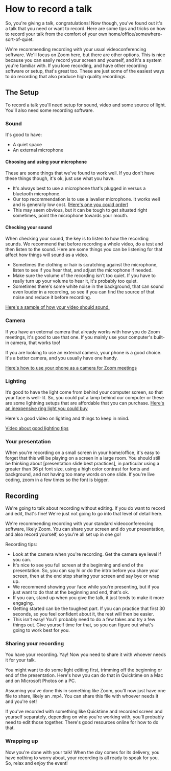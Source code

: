 # How to record a talk

So, you're giving a talk, congratulations! Now though, you've found out it's a talk that you need or want to record. Here are some tips and tricks on how to record your talk from the comfort of your own home/office/somewhere-sort-of-quiet.

We're recommending recording with your usual videoconferencing software. We'll focus on Zoom here, but there are other options. This is nice because you can easily record your screen and yourself, and it's a system you're familiar with. If you love recording, and have other recording software or setup, that's great too. These are just some of the easiest ways to do recording that also produce high quality recordings. 

## The Setup

To record a talk you'll need setup for sound, video and some source of light. You'll also need some recording software. 

### Sound

It's good to have:
* A quiet space
* An external microphone

#### Choosing and using your microphone

These are some things that we've found to work well. If you don't have these things though, it's ok, just use what you have. 

* It's always best to use a microphone that's plugged in versus a bluetooth microphone.
* Our top recommendation is to use a lavalier microphone. It works well and is generally low cost. ([Here's one you could order](https://www.amazon.com/dp/B07FQNBKDK))
* This may seem obvious, but it can be tough to get situated right sometimes, point the microphone towards your mouth. 

#### Checking your sound

When checking your sound, the key is to listen to how the recording sounds. We recommend that before recording a whole video, do a test and then listen to the sound. 
Here are some things you can be listening for that affect how things will sound as a video.

* Sometimes the clothing or hair is scratching against the microphone, listen to see if you hear that, and adjust the microphone if needed.
* Make sure the volume of the recording isn't too quiet. If you have to really turn up your volume to hear it, it's probably too quiet. 
* Sometimes there's some white noise in the background, that can sound even louder in a recording, so see if you can find the source of that noise and reduce it before recording. 

[Here's a sample of how your video should sound.](https://youtu.be/qwkokAQ8rYk)

### Camera

If you have an external camera that already works with how you do Zoom meetings, it's good to use that one. If you mainly use your computer's built-in camera, that works too!

If you are looking to use an external camera, your phone is a good choice. It's a better camera, and you usually have one handy.

[Here's how to use your phone as a camera for Zoom meetings](https://ats.udel.edu/conferencing/zoom/cameraphone/)

### Lighting

It’s good to have the light come from behind your computer screen, so that your face is well-lit. So, you could put a lamp behind our computer or these are some lightning setups that are affordable that you can purchase. [Here's an inexpensive ring light you could buy](https://www.amazon.com/dp/B08DD36M29)

Here's a good video on lighting and things to keep in mind. 

[Video about good lighting tips](https://www.youtube.com/watch?v=XSif3dWCX8g&t=319s)

### Your presentation

When you're recording on a small screen in your home/office, it's easy to forget that this will be playing on a screen in a large room. You should still be thinking about [presentation slide best practices], in particular using a greater than 36 pt font size, using a high color contrast for fonts and background, and not having too many words on one slide. If you're live coding, zoom in a few times so the font is bigger. 


## Recording

We're going to talk about recording without editing. If you do want to record and edit, that's fine! We're just not going to go into that level of detail here. 

We're recommending recording with your standard videoconferencing software, likely Zoom. You can share your screen and do your presentation, and also record yourself, so you're all set up in one go!

Recording tips:
* Look at the camera when you're recording. Get the camera eye level if you can. 
* It's nice to see you full screen at the beginning and end of the presentation. So, you can say hi or do the intro before you share your screen, then at the end stop sharing your screen and say bye or wrap up. 
* We recommend showing your face while you're presenting, but if you just want to do that at the beginning and end, that's ok. 
* If you can, stand up when you give the talk, it just tends to make it more engaging.
* Getting started can be the toughest part. If you can practice that first 30 seconds, so you feel confident about it, the rest will then be easier. 
* This isn't easy! You'll probably need to do a few takes and try a few things out. Give yourself time for that, so you can figure out what's going to work best for you.

### Sharing your recording

You have your recording. Yay! Now you need to share it with whoever needs it for your talk. 

You might want to do some light editing first, trimming off the beginning or end of the presentation. Here's how you can do that in Quicktime on a Mac and on Microsoft Photos on a PC. 

Assuming you've done this in something like Zoom, you'll now just have one file to share, likely an .mp4. You can share this file with whoever needs it and you're set!

If you've recorded with something like Quicktime and recorded screen and yourself separately, depending on who you're working with, you'll probably need to edit those together. There's good resources online for how to do that. 


### Wrapping up

Now you're done with your talk! When the day comes for its delivery, you have nothing to worry about, your recording is all ready to speak for you. So, relax and enjoy the event!






 
